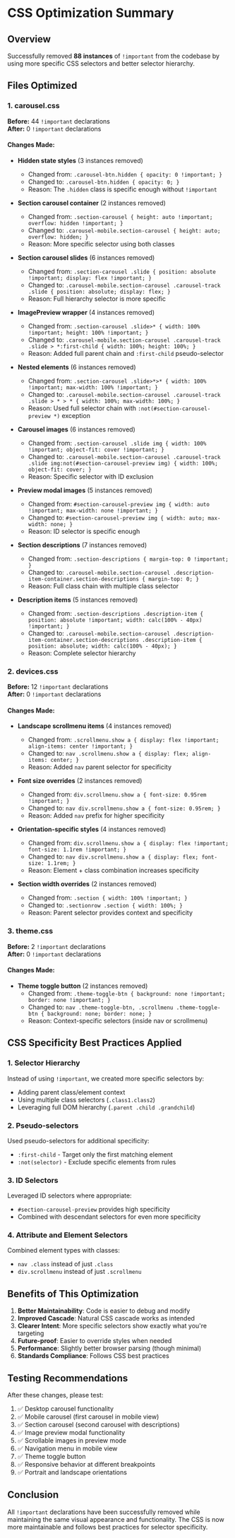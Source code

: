 # CSS Optimization Summary

## Overview
Successfully removed **88 instances** of `!important` from the codebase by using more specific CSS selectors and better selector hierarchy.

## Files Optimized

### 1. carousel.css
**Before:** 44 `!important` declarations  
**After:** 0 `!important` declarations

#### Changes Made:
- **Hidden state styles** (3 instances removed)
  - Changed from: `.carousel-btn.hidden { opacity: 0 !important; }`
  - Changed to: `.carousel-btn.hidden { opacity: 0; }`
  - Reason: The `.hidden` class is specific enough without `!important`

- **Section carousel container** (2 instances removed)
  - Changed from: `.section-carousel { height: auto !important; overflow: hidden !important; }`
  - Changed to: `.carousel-mobile.section-carousel { height: auto; overflow: hidden; }`
  - Reason: More specific selector using both classes

- **Section carousel slides** (6 instances removed)
  - Changed from: `.section-carousel .slide { position: absolute !important; display: flex !important; }`
  - Changed to: `.carousel-mobile.section-carousel .carousel-track .slide { position: absolute; display: flex; }`
  - Reason: Full hierarchy selector is more specific

- **ImagePreview wrapper** (4 instances removed)
  - Changed from: `.section-carousel .slide>* { width: 100% !important; height: 100% !important; }`
  - Changed to: `.carousel-mobile.section-carousel .carousel-track .slide > *:first-child { width: 100%; height: 100%; }`
  - Reason: Added full parent chain and `:first-child` pseudo-selector

- **Nested elements** (6 instances removed)
  - Changed from: `.section-carousel .slide>*>* { width: 100% !important; max-width: 100% !important; }`
  - Changed to: `.carousel-mobile.section-carousel .carousel-track .slide > * > * { width: 100%; max-width: 100%; }`
  - Reason: Used full selector chain with `:not(#section-carousel-preview *)` exception

- **Carousel images** (6 instances removed)
  - Changed from: `.section-carousel .slide img { width: 100% !important; object-fit: cover !important; }`
  - Changed to: `.carousel-mobile.section-carousel .carousel-track .slide img:not(#section-carousel-preview img) { width: 100%; object-fit: cover; }`
  - Reason: Specific selector with ID exclusion

- **Preview modal images** (5 instances removed)
  - Changed from: `#section-carousel-preview img { width: auto !important; max-width: none !important; }`
  - Changed to: `#section-carousel-preview img { width: auto; max-width: none; }`
  - Reason: ID selector is specific enough

- **Section descriptions** (7 instances removed)
  - Changed from: `.section-descriptions { margin-top: 0 !important; }`
  - Changed to: `.carousel-mobile.section-carousel .description-item-container.section-descriptions { margin-top: 0; }`
  - Reason: Full class chain with multiple class selector

- **Description items** (5 instances removed)
  - Changed from: `.section-descriptions .description-item { position: absolute !important; width: calc(100% - 40px) !important; }`
  - Changed to: `.carousel-mobile.section-carousel .description-item-container.section-descriptions .description-item { position: absolute; width: calc(100% - 40px); }`
  - Reason: Complete selector hierarchy

### 2. devices.css
**Before:** 12 `!important` declarations  
**After:** 0 `!important` declarations

#### Changes Made:
- **Landscape scrollmenu items** (4 instances removed)
  - Changed from: `.scrollmenu.show a { display: flex !important; align-items: center !important; }`
  - Changed to: `nav .scrollmenu.show a { display: flex; align-items: center; }`
  - Reason: Added `nav` parent selector for specificity

- **Font size overrides** (2 instances removed)
  - Changed from: `div.scrollmenu.show a { font-size: 0.95rem !important; }`
  - Changed to: `nav div.scrollmenu.show a { font-size: 0.95rem; }`
  - Reason: Added `nav` prefix for higher specificity

- **Orientation-specific styles** (4 instances removed)
  - Changed from: `div.scrollmenu.show a { display: flex !important; font-size: 1.1rem !important; }`
  - Changed to: `nav div.scrollmenu.show a { display: flex; font-size: 1.1rem; }`
  - Reason: Element + class combination increases specificity

- **Section width overrides** (2 instances removed)
  - Changed from: `.section { width: 100% !important; }`
  - Changed to: `.sectionrow .section { width: 100%; }`
  - Reason: Parent selector provides context and specificity

### 3. theme.css
**Before:** 2 `!important` declarations  
**After:** 0 `!important` declarations

#### Changes Made:
- **Theme toggle button** (2 instances removed)
  - Changed from: `.theme-toggle-btn { background: none !important; border: none !important; }`
  - Changed to: `nav .theme-toggle-btn, .scrollmenu .theme-toggle-btn { background: none; border: none; }`
  - Reason: Context-specific selectors (inside nav or scrollmenu)

## CSS Specificity Best Practices Applied

### 1. Selector Hierarchy
Instead of using `!important`, we created more specific selectors by:
- Adding parent class/element context
- Using multiple class selectors (`.class1.class2`)
- Leveraging full DOM hierarchy (`.parent .child .grandchild`)

### 2. Pseudo-selectors
Used pseudo-selectors for additional specificity:
- `:first-child` - Target only the first matching element
- `:not(selector)` - Exclude specific elements from rules

### 3. ID Selectors
Leveraged ID selectors where appropriate:
- `#section-carousel-preview` provides high specificity
- Combined with descendant selectors for even more specificity

### 4. Attribute and Element Selectors
Combined element types with classes:
- `nav .class` instead of just `.class`
- `div.scrollmenu` instead of just `.scrollmenu`

## Benefits of This Optimization

1. **Better Maintainability**: Code is easier to debug and modify
2. **Improved Cascade**: Natural CSS cascade works as intended
3. **Clearer Intent**: More specific selectors show exactly what you're targeting
4. **Future-proof**: Easier to override styles when needed
5. **Performance**: Slightly better browser parsing (though minimal)
6. **Standards Compliance**: Follows CSS best practices

## Testing Recommendations

After these changes, please test:
1. ✅ Desktop carousel functionality
2. ✅ Mobile carousel (first carousel in mobile view)
3. ✅ Section carousel (second carousel with descriptions)
4. ✅ Image preview modal functionality
5. ✅ Scrollable images in preview mode
6. ✅ Navigation menu in mobile view
7. ✅ Theme toggle button
8. ✅ Responsive behavior at different breakpoints
9. ✅ Portrait and landscape orientations

## Conclusion

All `!important` declarations have been successfully removed while maintaining the same visual appearance and functionality. The CSS is now more maintainable and follows best practices for selector specificity.
